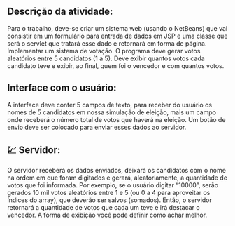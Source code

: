 ## Descrição da atividade:
Para o trabalho, deve-se criar um sistema web (usando o NetBeans) que vai consistir em um
formulário para entrada de dados em JSP e uma classe que será o servlet que tratará esse dado e
retornará em forma de página.
Implementar um sistema de votação. O programa deve gerar votos aleatórios entre 5
candidatos (1 a 5). Deve exibir quantos votos cada candidato teve e exibir, ao final, quem
foi o vencedor e com quantos votos.

## Interface com o usuário:
A interface deve conter 5 campos de texto, para receber do usuário os nomes de 5 candidatos em nossa
simulação de eleição, mais um campo onde receberá o número total de votos que haverá na eleição.
Um botão de envio deve ser colocado para enviar esses dados ao servidor.

## 💹 Servidor:
O servidor receberá os dados enviados, deixará os candidatos com o nome na ordem em que foram
digitados e gerará, aleatoriamente, a quantidade de votos que foi informada. Por exemplo, se o usuário
digitar “10000”, serão gerados 10 mil votos aleatórios entre 1 e 5 (ou 0 a 4 para aproveitar os índices do
array), que deverão ser salvos (somados).
Então, o servidor retornará a quantidade de votos que cada um teve e irá destacar o vencedor. A forma de
exibição você pode definir como achar melhor.
